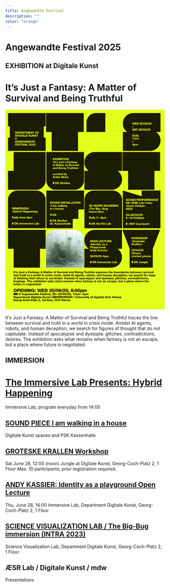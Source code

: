 ```yaml
---
title: Angewandte Festival
description: ""
color: "orange"
---
```

# Angewandte Festival 2025

## EXHIBITION at Digitale Kunst
# It’s Just a Fantasy: A Matter of Survival and Being Truthful

![](./AF25-itsjustafantasy-poster.jpg)

It's Just a Fantasy: A Matter of Survival and Being Truthful traces the line between survival and truth in a world in crisis mode. Amidst AI agents, robots, and human deception, we search for figures of thought that do not capitulate. Instead of apocalypse and dystopia: glitches, contradictions, desires. The exhibition asks what remains when fantasy is not an escape, but a place where future is negotiated. 

## IMMERSION
# [The Immersive Lab Presents: Hybrid Happening](https://digitalekunst.click/angewandte-festival/AF2025/11_2025_immersion/)

Immersive Lab, program everyday from 14:00

## [SOUND PIECE I am walking in a house](https://digitalekunst.click/angewandte-festival/AF2025/12_2025_sound_piece/)

Digitale Kunst spaces and PSK Kassenhalle

## [GROTESKE KRALLEN Workshop](https://digitalekunst.click/angewandte-festival/AF2025/13_2025_ws_groteske_krallen/)

Sat June 28, 12:00 (noon)
Jungle at Digitale Kunst, Georg-Coch-Platz 2, 1 Floor
Max. 10 participants; prior registration required.

## [ANDY KASSIER: Identity as a playground Open Lecture](https://digitalekunst.click/angewandte-festival/AF2025/14_2025_andy_kassier/)

Thu, June 26, 14:00
Immersive Lab, Department Digitale Kunst, Georg-Coch-Platz 2, 1 Floor

## [SCIENCE VISUALIZATION LAB / The Big-Bug immersion (INTRA 2023)](https://digitalekunst.click/angewandte-festival/AF2025/15_2025_scivizlab/)

Science Visualization Lab, Department Digitale Kunst, Georg-Coch-Platz 2, 1 Floor

## ÆSR Lab / Digitale Kunst / mdw 
Presentations







<!--

## TAVOLATA. On standing out and fitting in

26.06. – 29.06.2024

In the contemporary era, the acknowledgment and appreciation of diversity are widely embraced, yet adhering to societal norms might be perceived as an onerous obligation. In contrast, inclusion represents the act of embracing and understanding others. The Digital Art Table engages in conversations about how to negotiate cultural norms while maintaining our uniqueness. We skillfully balance the act of conforming to social expectations while still expressing our individuality. The round table, an enduring emblem of egalitarianism, fosters discourse and cooperation. Every artwork here holds significance and leads to innovative solutions and a more profound comprehension. You are cordially invited to experience the fusion of artistic expression, culinary delights, and emotional ambiance. The Digital Art Table is available daily starting at 1 p.m. Every day during the festival's operating hours, as well as at different sites within the Angewandte. WELCOME, HAVE YOU MADE A TABLE RESERVATION?

# Collaborative projects

Ferdinand Doblhammer, Hartwin Haselbauer, Lea Karnutsch, Moritz Wunderwald, Thomas Felder, Martina Fröschl, Michael Bachhofer, Nicolaj Kirisits, Mel E. Logan, Sara De Santis, Emanuel Andel, Marie-Claude Poulin, and Patrícia J. Reis.

# Artworks

Mahdi Bakhshi with Golara Ghofrani, Yazdan Asadi & Reihaneh Kosari Mehr, Margo Dubovska, Element Lee, Isidor Forster, Lea Gander, Aisel Gulieva, Franci Kas, Zita Kayser, Kiarer Kristler, David Obradović, Alena Prinz, Rage, Matthias Sanoll, the Futile Corporation, and Moritz Wunderwald.

# Locations

Public space at Georg-Coch-Platz<br/>
Basement, SR35<br/>
Mezzanine: Kassenhalle, APL<br/>
First floor, Department of Digitale Kunst<br/>

# Opening Hours for artworks

daily 11.00 – 21.00

<br/>
<br/>
-->
